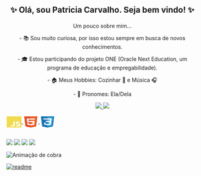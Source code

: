 ## <p align = 'center'>✨ Olá, sou Patricia Carvalho. Seja bem vindo! ✨</p>
<div align="center">
<p align = 'center'>Um pouco sobre mim...</p>
<p align = 'center'>- 📚 Sou muito curiosa, por isso estou sempre em busca de novos conhecimentos.</p>
<p align = 'center'>- 🎓 Estou participando do projeto ONE (Oracle Next Education, um programa de educação e empregabilidade).</p>
<p align = 'center'>- 🏠 Meus Hobbies: Cozinhar 🍩 e Música 🎧 </p>
<p align = 'center'>- 🎀 Pronomes: Ela/Dela</p>
  
  <a href="https://github.com/patriciacarvalho23">
  <img height="180em" src="https://github-readme-stats.vercel.app/api?username=patriciacarvalho23&show_icons=true&theme=dracula&include_all_commits=true&count_private=true"/>
  <img height="180em" src="https://github-readme-stats.vercel.app/api/top-langs/?username=patriciacarvalho23&layout=compact&langs_count=7&theme=dracula"/>
</div>
<div style="display: inline_block"><br>
  <img align="center" alt="Js" height="30" width="40" src="https://raw.githubusercontent.com/devicons/devicon/master/icons/javascript/javascript-plain.svg">
  <img align="center" alt="HTML" height="30" width="40" src="https://raw.githubusercontent.com/devicons/devicon/master/icons/html5/html5-original.svg">
  <img align="center" alt="CSS" height="30" width="40" src="https://raw.githubusercontent.com/devicons/devicon/master/icons/css3/css3-original.svg">
</div>
  
  ##
 
<div> 
  <a href="https://www.instagram.com/pathycarvlop/" target="_blank"><img src="https://img.shields.io/badge/-Instagram-%23E4405F?style=for-the-badge&logo=instagram&logoColor=white" target="_blank"></a>
 	<a href="https://discord.gg/patriciacarvalho#0260" target="_blank"><img src="https://img.shields.io/badge/Discord-7289DA?style=for-the-badge&logo=discord&logoColor=white" target="_blank"></a> 
  <a href = "mailto:pathycarvalholopes@gmail.com"><img src="https://img.shields.io/badge/-Gmail-%23333?style=for-the-badge&logo=gmail&logoColor=white" target="_blank"></a>
  <a href="https://www.linkedin.com/in/patricia-carvalho-lopes23/" target="_blank"><img src="https://img.shields.io/badge/-LinkedIn-%230077B5?style=for-the-badge&logo=linkedin&logoColor=white" target="_blank"></a>
  
 ![ Animação de cobra ](https://github.com/patriciacarvalho23/patriciacarvalho23/blob/output/github-contribution-grid-snake.svg)
 
</div>
 
[![ readme ](https://github-readme-stats.vercel.app/api/pin/?username=patriciacarvalho23&repo=patriciacarvalho23&theme=react)](https://github.com/patriciacarvalho23/patriciacarvalho23)
